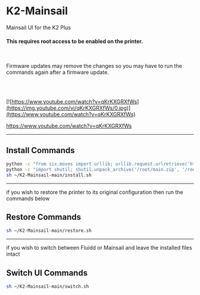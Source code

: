 # K2-Mainsail
Mainsail UI for the K2 Plus


#### This requires root access to be enabled on the printer.
<br>


Firmware updates may remove the changes so you may have to run the commands again after a firmware update.


<br>
<br>

[![https://www.youtube.com/watch?v=qKrKXGRXfWs](https://img.youtube.com/vi/qKrKXGRXfWs/0.jpg)](https://www.youtube.com/watch?v=qKrKXGRXfWs)

https://www.youtube.com/watch?v=qKrKXGRXfWs<br>



<hr>


## Install Commands
```sh
python -c "from six.moves import urllib; urllib.request.urlretrieve('https://github.com/DnG-Crafts/K2-Mainsail/archive/refs/heads/main.zip', '/root/main.zip')" 
python -c "import shutil; shutil.unpack_archive('/root/main.zip', '/root/')"
sh ~/K2-Mainsail-main/install.sh

```






<hr>

if you wish to restore the printer to its original configuration then run the commands below

## Restore Commands
```sh
sh ~/K2-Mainsail-main/restore.sh

```







<hr>

if you wish to switch between Fluidd or Mainsail and leave the installed files intact

## Switch UI Commands
```sh
sh ~/K2-Mainsail-main/switch.sh

```



